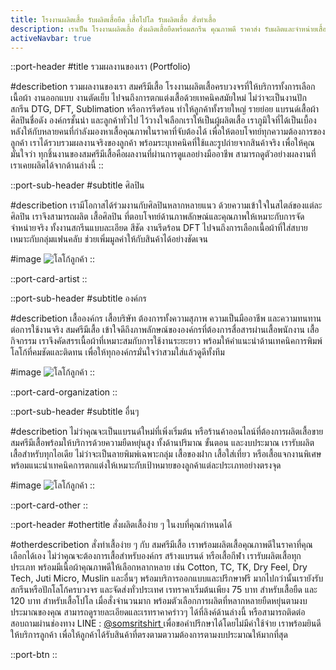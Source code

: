 ```yaml
---
title: โรงงานผลิตเสื้อ รับผลิตเสื้อยืด เสื้อโปโล รับผลิตเสื้อ สั่งทำเสื้อ
description: เราเป็น โรงงานผลิตเสื้อ สั่งผลิตเสื้อยืดพร้อมสกรีน คุณภาพดี ราคาส่ง รับผลิตและจำหน่ายเสื้อ พร้อมสกรีนโลโก้ ทำแบรนด์ตัวเอง
activeNavbar: true
---
```


::port-header
#title
รวมผลงานของเรา (Portfolio)

#describetion
รวมผลงานของเรา สมศรีมีเสื้อ โรงงานผลิตเสื้อครบวงจรที่ให้บริการทั้งการเลือกเนื้อผ้า งานออกแบบ งานตัดเย็บ
ไปจนถึงการตกแต่งเสื้อด้วยเทคนิคสมัยใหม่ ไม่ว่าจะเป็นงานปัก สกรีน DTG, DFT, Sublimation หรือการรีดร้อน
ทำให้ลูกค้าทั้งรายใหญ่ รายย่อย แบรนด์เสื้อผ้า ศิลปินชื่อดัง องค์กรชั้นนำ และลูกค้าทั่วไป
ไว้วางใจเลือกเราให้เป็นผู้ผลิตเสื้อ
เราภูมิใจที่ได้เป็นเบื้องหลังให้กับหลายคนที่กำลังมองหาเสื้อคุณภาพในราคาที่จับต้องได้
เพื่อให้ตอบโจทย์ทุกความต้องการของลูกค้า เราได้รวบรวมผลงานจริงของลูกค้า
พร้อมระบุเทคนิคที่ใช้และรูปถ่ายจากสินค้าจริง เพื่อให้คุณมั่นใจว่า
ทุกชิ้นงานของสมศรีมีเสื้อคือผลงานที่ผ่านการดูแลอย่างมืออาชีพ
สามารถดูตัวอย่างผลงานที่เราเคยผลิตได้จากด้านล่างนี้
::

::port-sub-header
#subtitle
ศิลปิน

#describetion
เรามีโอกาสได้ร่วมงานกับศิลปินหลากหลายแนว ด้วยความเข้าใจในสไตล์ของแต่ละศิลปิน เราจึงสามารถผลิต เสื้อศิลปิน ที่ตอบโจทย์ด้านภาพลักษณ์และคุณภาพให้เหมาะกับการจัดจำหน่ายจริง ทั้งงานสกรีนแบบละเอียด สีชัด งานรีดร้อน DFT ไปจนถึงการเลือกเนื้อผ้าที่ใส่สบาย เหมาะกับกลุ่มแฟนคลับ ช่วยเพิ่มมูลค่าให้กับสินค้าได้อย่างชัดเจน

#image
![โลโก้ลูกค้า](/home/portfolio/2.JPG)
::

::port-card-artist
<PortCard type="portCardArtist" />
::

::port-sub-header
#subtitle
องค์กร

#describetion
เสื้อองค์กร เสื้อบริษัท ต้องการทั้งความสุภาพ ความเป็นมืออาชีพ และความทนทานต่อการใช้งานจริง สมศรีมีเสื้อ เข้าใจดีถึงภาพลักษณ์ขององค์กรที่ต้องการสื่อสารผ่านเสื้อพนักงาน เสื้อกิจกรรม เราจึงคัดสรรเนื้อผ้าที่เหมาะสมกับการใช้งานระยะยาว พร้อมให้คำแนะนำด้านเทคนิคการพิมพ์โลโก้ที่คมชัดและติดทน เพื่อให้ทุกองค์กรมั่นใจว่าสวมใส่แล้วดูดีทั้งทีม

#image
![โลโก้ลูกค้า](/home/portfolio/5.JPG)
::

::port-card-organization
<PortCard type="portCardOrganization" />
::

::port-sub-header
#subtitle
อื่นๆ

#describetion
ไม่ว่าคุณจะเป็นแบรนด์ใหม่ที่เพิ่งเริ่มต้น หรือร้านค้าออนไลน์ที่ต้องการผลิตเสื้อขาย สมศรีมีเสื้อพร้อมให้บริการด้วยความยืดหยุ่นสูง ทั้งด้านปริมาณ ขั้นตอน และงบประมาณ เรารับผลิตเสื้อสำหรับทุกไอเดีย ไม่ว่าจะเป็นลายพิมพ์เฉพาะกลุ่ม เสื้อของฝาก เสื้อใส่เที่ยว หรือเสื้อแจกงานพิเศษ พร้อมแนะนำเทคนิคการตกแต่งให้เหมาะกับเป้าหมายของลูกค้าแต่ละประเภทอย่างตรงจุด

#image
![โลโก้ลูกค้า](/home/portfolio/3.JPG)
::

::port-card-other
<PortCard type="portCardOther" />
::

::port-header
#othertitle
สั่งผลิตเสื้อง่าย ๆ ในงบที่คุณกำหนดได้

#otherdescribetion
สั่งทำเสื้อง่าย ๆ กับ สมศรีมีเสื้อ เราพร้อมผลิตเสื้อคุณภาพดีในราคาที่คุณเลือกได้เอง ไม่ว่าคุณจะต้องการเสื้อสำหรับองค์กร สร้างแบรนด์ หรือเสื้อกีฬา เรารับผลิตเสื้อทุกประเภท พร้อมมีเนื้อผ้าคุณภาพดีให้เลือกหลากหลาย เช่น Cotton, TC, TK, Dry Feel, Dry Tech, Juti Micro, Muslin และอื่นๆ พร้อมบริการออกแบบและปรึกษาฟรี มากไปกว่านั้นเรายังรับสกรีนหรือปักโลโก้ครบวงจร และจัดส่งทั่วประเทศ เรทราคาเริ่มต้นเพียง 75 บาท สำหรับเสื้อยืด และ 120 บาท สำหรับเสื้อโปโล เมื่อสั่งจำนวนมาก พร้อมตัวเลือกการผลิตที่หลากหลายยืดหยุ่นตามงบประมาณของคุณ สามารถดูรายละเอียดและเรทราคาคร่าวๆ ได้ที่ลิงค์ด้านล่างนี้ หรือสามารถติดต่อสอบถามผ่านช่องทาง LINE : <a href="https://page.line.me/diz8986o?openQrModal=true" class="text-primary hover:text-primary-50 font-bold duration-300" target="_blank"> @somsritshirt </a>เพื่อขอคำปรึกษาได้โดยไม่มีค่าใช้จ่าย เราพร้อมยินดีให้บริการลูกค้า เพื่อให้ลูกค้าได้รับสินค้าที่ตรงตามตวามต้องการตามงบประมาณให้มากที่สุด

::port-btn
::
